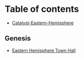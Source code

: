 # Table of contents

* [Catalyst-Eastern-Hemisphere](README.md)

## Genesis

* [Eastern Hemisphere Town Hall](genesis/untitled.md)

